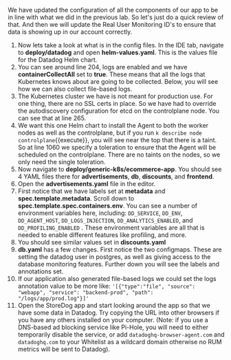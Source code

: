 We have updated the configuration of all the components of our app to be in line with what we did in the previous lab. So let's just do a quick review of that. And then we will update the Real User Monitoring ID's to ensure that data is showing up in our account correctly. 

1.  Now lets take a look at what is in the config files. In the IDE tab, navigate to **deploy/datadog** and open **helm-values.yaml**. This is the values file for the Datadog Helm chart.
2.  You can see around line 204, logs are enabled and we have **containerCollectAll** set to **true**. These means that all the logs that Kubernetes knows about are going to be collected. Below, you will see how we can also collect file-based logs. 
3.  The Kubernetes cluster we have is not meant for production use. For one thing, there are no SSL certs in place. So we have had to override the autodiscovery configuration for etcd on the controlplane node. You can see that at line 265.
4.  We want this one Helm chart to install the Agent to both the worker nodes as well as the controlplane, but if you run `k describe node controlplane`{{execute}}, you will see near the top that there is a taint. So at line 1060 we specify a toleration to ensure that the Agent will be scheduled on the controlplane. There are no taints on the nodes, so we only need the single toleration.
5.  Now navigate to **deploy/generic-k8s/ecommerce-app**. You should see 4 YAML files there for **advertisements**, **db**, **discounts**, and **frontend**.
6.  Open the **advertisements.yaml** file in the editor.
7.  First notice that we have labels set at **metadata** and **spec.template.metadata**. Scroll down to **spec.template.spec.containers.env**. You can see a number of environment variables here, including: `DD_SERVICE`, `DD_ENV`, `DD_AGENT_HOST`, `DD_LOGS_INJECTION`, `DD_ANALYTICS_ENABLED`, and `DD_PROFILING_ENABLED` . These environment variables are all that is needed to enable different features like profiling, and more. 
8.  You should see similar values set in **discounts.yaml**
9.  **db.yaml** has a few changes. First notice the two configmaps. These are setting the datadog user in postgres, as well as giving access to the database monitoring features. Further down you will see the labels and annotations set. 
10. If our application also generated file-based logs we could set the logs annotation value to be more like: `'[{"type":"file", "source": "webapp", "service": "backend-prod", "path": "/logs/app/prod.log"}]'`
11. Open the StoreDog app and start looking around the app so that we have some data in Datadog. Try copying the URL into other browsers if you have any others installed on your computer. (Note: if you use a DNS-based ad blocking service like Pi-Hole, you will need to either temporarily disable the service, or add `datadoghq-browser-agent.com` and `datadoghq.com` to your Whitelist as a wildcard domain otherwise no RUM metrics will be sent to Datadog).
